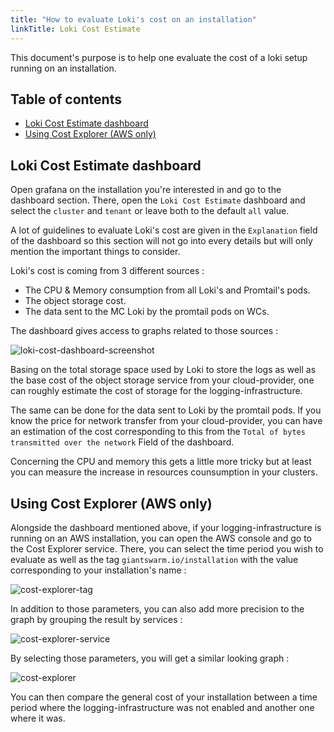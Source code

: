 ```yaml
---
title: "How to evaluate Loki's cost on an installation"
linkTitle: Loki Cost Estimate
---
```


This document's purpose is to help one evaluate the cost of a loki setup running on an installation.

## Table of contents

* [Loki Cost Estimate dashboard](#loki-cost-estimate-dashboard)
* [Using Cost Explorer (AWS only)](#using-cost-explorer-aws-only)

## Loki Cost Estimate dashboard

Open grafana on the installation you're interested in and go to the dashboard section. There, open the `Loki Cost Estimate` dashboard and select the `cluster` and `tenant` or leave both to the default `all` value.

A lot of guidelines to evaluate Loki's cost are given in the `Explanation` field of the dashboard so this section will not go into every details but will only mention the important things to consider.

Loki's cost is coming from 3 different sources :

* The CPU & Memory consumption from all Loki's and Promtail's pods.
* The object storage cost.
* The data sent to the MC Loki by the promtail pods on WCs.

The dashboard gives access to graphs related to those sources :

![loki-cost-dashboard-screenshot](../images/loki-cost-dashboard.png)

Basing on the total storage space used by Loki to store the logs as well as the base cost of the object storage service from your cloud-provider, one can roughly estimate the cost of storage for the logging-infrastructure.

The same can be done for the data sent to Loki by the promtail pods. If you know the price for network transfer from your cloud-provider, you can have an estimation of the cost corresponding to this from the `Total of bytes transmitted over the network` Field of the dashboard.

Concerning the CPU and memory this gets a little more tricky but at least you can measure the increase in resources counsumption in your clusters.

## Using Cost Explorer (AWS only)

Alongside the dashboard mentioned above, if your logging-infrastructure is running on an AWS installation, you can open the AWS console and go to the Cost Explorer service. There, you can select the time period you wish to evaluate as well as the tag `giantswarm.io/installation` with the value corresponding to your installation's name :

![cost-explorer-tag](../images/cost-explorer-tag.png)

In addition to those parameters, you can also add more precision to the graph by grouping the result by services :

![cost-explorer-service](../images/cost-explorer-group-by.png)

By selecting those parameters, you will get a similar looking graph :

![cost-explorer](../images/aws-cost-explorer.png)

You can then compare the general cost of your installation between a time period where the logging-infrastructure was not enabled and another one where it was.

